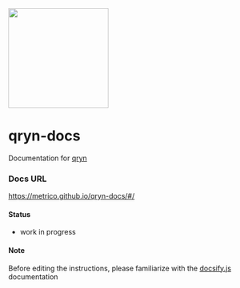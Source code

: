 <img src="https://user-images.githubusercontent.com/1423657/173144443-fc7ba783-d5bf-47f9-bf59-707693da5ed1.png" width=200px />

# qryn-docs
Documentation for [qryn](https://github.com/metrico/qryn)

### Docs URL
https://metrico.github.io/qryn-docs/#/

#### Status
* work in progress

#### Note
Before editing the instructions, please familiarize with the [docsify.js](https://docsify.js.org/#/more-pages) documentation
